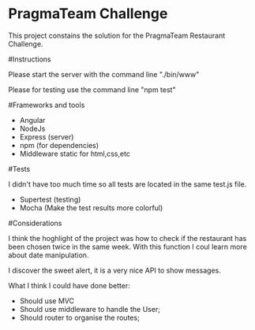 # PragmaTeam Challenge

This project constains the solution for the PragmaTeam Restaurant Challenge.

#Instructions

Please start the server with the command line "./bin/www"

Please for testing use the command line "npm test"

#Frameworks and tools

- Angular
- NodeJs
- Express (server)
- npm (for dependencies)
- Middleware static for html,css,etc 

#Tests

I didn't have too much time so all tests are located in the same test.js file.

- Supertest (testing)
- Mocha (Make the test results more colorful)

#Considerations

I think the hoghlight of the project was how to check if the restaurant has been chosen twice in the same week. With this function I coul learn more about date manipulation. 

I discover the sweet alert, it is a very nice API to show messages.

What I think I could have done better:
- Should use MVC
- Should use middleware to handle the User;
- Should router to organise the routes;
